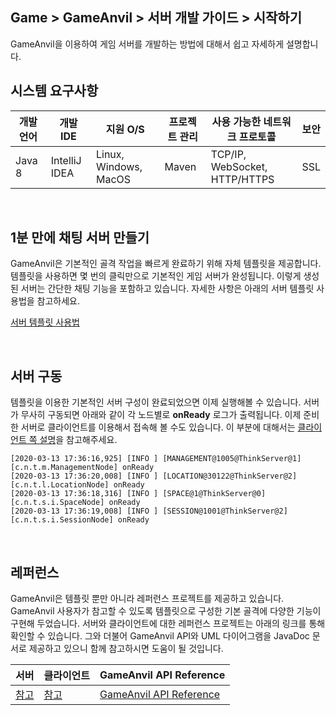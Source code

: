 ## Game > GameAnvil > 서버 개발 가이드 > 시작하기
GameAnvil을 이용하여 게임 서버를 개발하는 방법에 대해서 쉽고 자세하게 설명합니다.

## 시스템 요구사항

| 개발 언어 | 개발 IDE | 지원 O/S | 프로젝트 관리 | 사용 가능한 네트워크 프로토콜 | 보안 |
| ---- | ---- | ---- | ---- | ---- | ---- |
| Java 8 | IntelliJ IDEA | Linux, Windows, MacOS | Maven | TCP/IP, WebSocket, HTTP/HTTPS  | SSL |

<br>

## 1분 만에 채팅 서버 만들기

GameAnvil은 기본적인 골격 작업을 빠르게 완료하기 위해 자체 템플릿을 제공합니다. 템플릿을 사용하면 몇 번의 클릭만으로 기본적인  게임 서버가 완성됩니다. 이렇게 생성된 서버는 간단한 채팅 기능을 포함하고 있습니다. 자세한 사항은 아래의 서버 템플릿 사용법을 참고하세요.

[서버 템플릿 사용법](server-link-gameanvil-template)

<br>

## 서버 구동

템플릿을 이용한 기본적인 서버 구성이 완료되었으면 이제 실행해볼 수 있습니다. 서버가 무사히 구동되면 아래와 같이 각 노드별로 **onReady** 로그가 출력됩니다. 이제 준비한 서버로 클라이언트를 이용해서 접속해 볼 수도 있습니다. 이 부분에 대해서는 [클라이언트 쪽 설명](client-1-getting-started)을 참고해주세요.

```
[2020-03-13 17:36:16,925] [INFO ] [MANAGEMENT@1005@ThinkServer@1] [c.n.t.m.ManagementNode] onReady
[2020-03-13 17:36:20,008] [INFO ] [LOCATION@30122@ThinkServer@2] [c.n.t.l.LocationNode] onReady
[2020-03-13 17:36:18,316] [INFO ] [SPACE@1@ThinkServer@0] [c.n.t.s.i.SpaceNode] onReady
[2020-03-13 17:36:19,008] [INFO ] [SESSION@1001@ThinkServer@2] [c.n.t.s.i.SessionNode] onReady
```

<br>

## 레퍼런스

GameAnvil은 템플릿 뿐만 아니라 레퍼런스 프로젝트를 제공하고 있습니다. GameAnvil 사용자가 참고할 수 있도록 템플릿으로 구성한 기본 골격에 다양한 기능이 구현해 두었습니다. 서버와 클라이언트에 대한 레퍼런스 프로젝트는 아래의 링크를 통해 확인할 수 있습니다. 그와 더불어 GameAnvil API와 UML 다이어그램을 JavaDoc 문서로 제공하고 있으니 함께 참고하시면 도움이 될 것입니다.

| 서버 | 클라이언트 | GameAnvil API Reference |
| --- | ---- | --- |
| [참고](server-link-reference-server) | [참고](server-link-reference-client) | [GameAnvil API Reference](http://10.162.4.61:9090/gameanvil) |

